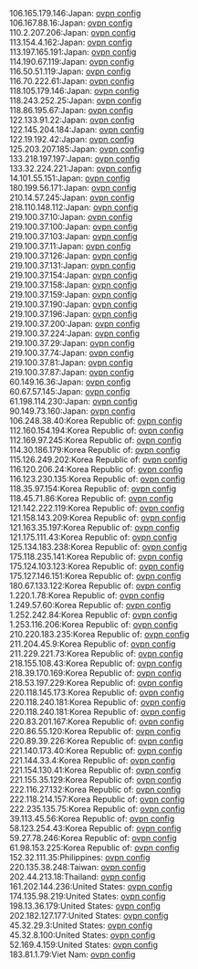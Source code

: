 106.165.179.146:Japan: [ovpn config](vpn/106_165_179_146.ovpn)  
106.167.88.16:Japan: [ovpn config](vpn/106_167_88_16.ovpn)  
110.2.207.206:Japan: [ovpn config](vpn/110_2_207_206.ovpn)  
113.154.4.162:Japan: [ovpn config](vpn/113_154_4_162.ovpn)  
113.197.165.191:Japan: [ovpn config](vpn/113_197_165_191.ovpn)  
114.190.67.119:Japan: [ovpn config](vpn/114_190_67_119.ovpn)  
116.50.51.119:Japan: [ovpn config](vpn/116_50_51_119.ovpn)  
116.70.222.61:Japan: [ovpn config](vpn/116_70_222_61.ovpn)  
118.105.179.146:Japan: [ovpn config](vpn/118_105_179_146.ovpn)  
118.243.252.25:Japan: [ovpn config](vpn/118_243_252_25.ovpn)  
118.86.195.67:Japan: [ovpn config](vpn/118_86_195_67.ovpn)  
122.133.91.22:Japan: [ovpn config](vpn/122_133_91_22.ovpn)  
122.145.204.184:Japan: [ovpn config](vpn/122_145_204_184.ovpn)  
122.19.192.42:Japan: [ovpn config](vpn/122_19_192_42.ovpn)  
125.203.207.185:Japan: [ovpn config](vpn/125_203_207_185.ovpn)  
133.218.197.197:Japan: [ovpn config](vpn/133_218_197_197.ovpn)  
133.32.224.221:Japan: [ovpn config](vpn/133_32_224_221.ovpn)  
14.101.55.151:Japan: [ovpn config](vpn/14_101_55_151.ovpn)  
180.199.56.171:Japan: [ovpn config](vpn/180_199_56_171.ovpn)  
210.14.57.245:Japan: [ovpn config](vpn/210_14_57_245.ovpn)  
218.110.148.112:Japan: [ovpn config](vpn/218_110_148_112.ovpn)  
219.100.37.10:Japan: [ovpn config](vpn/219_100_37_10.ovpn)  
219.100.37.100:Japan: [ovpn config](vpn/219_100_37_100.ovpn)  
219.100.37.103:Japan: [ovpn config](vpn/219_100_37_103.ovpn)  
219.100.37.11:Japan: [ovpn config](vpn/219_100_37_11.ovpn)  
219.100.37.126:Japan: [ovpn config](vpn/219_100_37_126.ovpn)  
219.100.37.131:Japan: [ovpn config](vpn/219_100_37_131.ovpn)  
219.100.37.154:Japan: [ovpn config](vpn/219_100_37_154.ovpn)  
219.100.37.158:Japan: [ovpn config](vpn/219_100_37_158.ovpn)  
219.100.37.159:Japan: [ovpn config](vpn/219_100_37_159.ovpn)  
219.100.37.190:Japan: [ovpn config](vpn/219_100_37_190.ovpn)  
219.100.37.196:Japan: [ovpn config](vpn/219_100_37_196.ovpn)  
219.100.37.200:Japan: [ovpn config](vpn/219_100_37_200.ovpn)  
219.100.37.224:Japan: [ovpn config](vpn/219_100_37_224.ovpn)  
219.100.37.29:Japan: [ovpn config](vpn/219_100_37_29.ovpn)  
219.100.37.74:Japan: [ovpn config](vpn/219_100_37_74.ovpn)  
219.100.37.81:Japan: [ovpn config](vpn/219_100_37_81.ovpn)  
219.100.37.87:Japan: [ovpn config](vpn/219_100_37_87.ovpn)  
60.149.16.36:Japan: [ovpn config](vpn/60_149_16_36.ovpn)  
60.67.57.145:Japan: [ovpn config](vpn/60_67_57_145.ovpn)  
61.198.114.230:Japan: [ovpn config](vpn/61_198_114_230.ovpn)  
90.149.73.160:Japan: [ovpn config](vpn/90_149_73_160.ovpn)  
106.248.38.40:Korea Republic of: [ovpn config](vpn/106_248_38_40.ovpn)  
112.160.154.194:Korea Republic of: [ovpn config](vpn/112_160_154_194.ovpn)  
112.169.97.245:Korea Republic of: [ovpn config](vpn/112_169_97_245.ovpn)  
114.30.186.179:Korea Republic of: [ovpn config](vpn/114_30_186_179.ovpn)  
115.126.249.202:Korea Republic of: [ovpn config](vpn/115_126_249_202.ovpn)  
116.120.206.24:Korea Republic of: [ovpn config](vpn/116_120_206_24.ovpn)  
116.123.230.135:Korea Republic of: [ovpn config](vpn/116_123_230_135.ovpn)  
118.35.97.154:Korea Republic of: [ovpn config](vpn/118_35_97_154.ovpn)  
118.45.71.86:Korea Republic of: [ovpn config](vpn/118_45_71_86.ovpn)  
121.142.222.119:Korea Republic of: [ovpn config](vpn/121_142_222_119.ovpn)  
121.158.143.209:Korea Republic of: [ovpn config](vpn/121_158_143_209.ovpn)  
121.163.35.197:Korea Republic of: [ovpn config](vpn/121_163_35_197.ovpn)  
121.175.111.43:Korea Republic of: [ovpn config](vpn/121_175_111_43.ovpn)  
125.134.183.238:Korea Republic of: [ovpn config](vpn/125_134_183_238.ovpn)  
175.118.235.141:Korea Republic of: [ovpn config](vpn/175_118_235_141.ovpn)  
175.124.103.123:Korea Republic of: [ovpn config](vpn/175_124_103_123.ovpn)  
175.127.146.151:Korea Republic of: [ovpn config](vpn/175_127_146_151.ovpn)  
180.67.133.122:Korea Republic of: [ovpn config](vpn/180_67_133_122.ovpn)  
1.220.1.78:Korea Republic of: [ovpn config](vpn/1_220_1_78.ovpn)  
1.249.57.60:Korea Republic of: [ovpn config](vpn/1_249_57_60.ovpn)  
1.252.242.84:Korea Republic of: [ovpn config](vpn/1_252_242_84.ovpn)  
1.253.116.206:Korea Republic of: [ovpn config](vpn/1_253_116_206.ovpn)  
210.220.183.235:Korea Republic of: [ovpn config](vpn/210_220_183_235.ovpn)  
211.204.45.9:Korea Republic of: [ovpn config](vpn/211_204_45_9.ovpn)  
211.229.221.73:Korea Republic of: [ovpn config](vpn/211_229_221_73.ovpn)  
218.155.108.43:Korea Republic of: [ovpn config](vpn/218_155_108_43.ovpn)  
218.39.170.169:Korea Republic of: [ovpn config](vpn/218_39_170_169.ovpn)  
218.53.197.229:Korea Republic of: [ovpn config](vpn/218_53_197_229.ovpn)  
220.118.145.173:Korea Republic of: [ovpn config](vpn/220_118_145_173.ovpn)  
220.118.240.181:Korea Republic of: [ovpn config](vpn/220_118_240_181.ovpn)  
220.118.240.181:Korea Republic of: [ovpn config](vpn/220_118_240_181.ovpn)  
220.83.201.167:Korea Republic of: [ovpn config](vpn/220_83_201_167.ovpn)  
220.86.55.120:Korea Republic of: [ovpn config](vpn/220_86_55_120.ovpn)  
220.89.39.226:Korea Republic of: [ovpn config](vpn/220_89_39_226.ovpn)  
221.140.173.40:Korea Republic of: [ovpn config](vpn/221_140_173_40.ovpn)  
221.144.33.4:Korea Republic of: [ovpn config](vpn/221_144_33_4.ovpn)  
221.154.130.41:Korea Republic of: [ovpn config](vpn/221_154_130_41.ovpn)  
221.155.35.129:Korea Republic of: [ovpn config](vpn/221_155_35_129.ovpn)  
222.116.27.132:Korea Republic of: [ovpn config](vpn/222_116_27_132.ovpn)  
222.118.214.157:Korea Republic of: [ovpn config](vpn/222_118_214_157.ovpn)  
222.235.135.75:Korea Republic of: [ovpn config](vpn/222_235_135_75.ovpn)  
39.113.45.56:Korea Republic of: [ovpn config](vpn/39_113_45_56.ovpn)  
58.123.254.43:Korea Republic of: [ovpn config](vpn/58_123_254_43.ovpn)  
59.27.78.246:Korea Republic of: [ovpn config](vpn/59_27_78_246.ovpn)  
61.98.153.225:Korea Republic of: [ovpn config](vpn/61_98_153_225.ovpn)  
152.32.111.35:Philippines: [ovpn config](vpn/152_32_111_35.ovpn)  
220.135.38.248:Taiwan: [ovpn config](vpn/220_135_38_248.ovpn)  
202.44.213.18:Thailand: [ovpn config](vpn/202_44_213_18.ovpn)  
161.202.144.236:United States: [ovpn config](vpn/161_202_144_236.ovpn)  
174.135.98.219:United States: [ovpn config](vpn/174_135_98_219.ovpn)  
198.13.36.179:United States: [ovpn config](vpn/198_13_36_179.ovpn)  
202.182.127.177:United States: [ovpn config](vpn/202_182_127_177.ovpn)  
45.32.29.3:United States: [ovpn config](vpn/45_32_29_3.ovpn)  
45.32.8.100:United States: [ovpn config](vpn/45_32_8_100.ovpn)  
52.169.4.159:United States: [ovpn config](vpn/52_169_4_159.ovpn)  
183.81.1.79:Viet Nam: [ovpn config](vpn/183_81_1_79.ovpn)  
